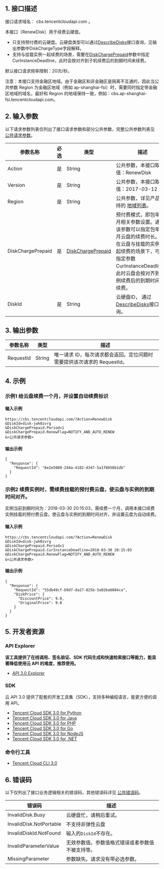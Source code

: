 ## 1. 接口描述

接口请求域名： cbs.tencentcloudapi.com 。

本接口（RenewDisk）用于续费云硬盘。

* 只支持预付费的云硬盘。云硬盘类型可以通过[DescribeDisks](/document/product/362/16315)接口查询，见输出参数中DiskChargeType字段解释。
* 支持与挂载实例一起续费的场景，需要在[DiskChargePrepaid](/document/product/362/15669#DiskChargePrepaid)参数中指定CurInstanceDeadline，此时会按对齐到子机续费后的到期时间来续费。

默认接口请求频率限制：20次/秒。

注意：本接口支持金融区地域。由于金融区和非金融区是隔离不互通的，因此当公共参数 Region 为金融区地域（例如 ap-shanghai-fsi）时，需要同时指定带金融区地域的域名，最好和 Region 的地域保持一致，例如：cbs.ap-shanghai-fsi.tencentcloudapi.com。



## 2. 输入参数

以下请求参数列表仅列出了接口请求参数和部分公共参数，完整公共参数列表见 [公共请求参数](/document/api/362/15637)。

| 参数名称 | 必选 | 类型 | 描述 |
|---------|---------|---------|---------|
| Action | 是 | String | 公共参数，本接口取值：RenewDisk |
| Version | 是 | String | 公共参数，本接口取值：2017-03-12 |
| Region | 是 | String | 公共参数，详见产品支持的 [地域列表](/document/api/362/15637#.E5.9C.B0.E5.9F.9F.E5.88.97.E8.A1.A8)。 |
| DiskChargePrepaid | 是 | [DiskChargePrepaid](/document/api/362/15669#DiskChargePrepaid) | 预付费模式，即包年包月相关参数设置。通过该参数可以指定包年包月云盘的续费时长。<br>在云盘与挂载的实例一起续费的场景下，可以指定参数CurInstanceDeadline，此时云盘会按对齐到实例续费后的到期时间来续费。 |
| DiskId | 是 | String | 云硬盘ID， 通过[DescribeDisks](/document/product/362/16315)接口查询。 |

## 3. 输出参数

| 参数名称 | 类型 | 描述 |
|---------|---------|---------|
| RequestId | String | 唯一请求 ID，每次请求都会返回。定位问题时需要提供该次请求的 RequestId。|

## 4. 示例

### 示例1 给云盘续费一个月，并设置自动续费标识

#### 输入示例

```
https://cbs.tencentcloudapi.com/?Action=RenewDisk
&DiskId=disk-jwk0zvrg
&DiskChargePrepaid.Period=1
&DiskChargePrepaid.RenewFlag=NOTIFY_AND_AUTO_RENEW
&<公共请求参数>
```

#### 输出示例

```
{
  "Response": {
    "RequestId": "6e2e5089-244a-4102-d347-5a1f8058b1db"
  }
}
```

### 示例2 续费实例时，需续费挂载的预付费云盘，使云盘与实例的到期时间对齐。

实例当前到期时间为：2018-03-30 20:15:03，需续费一个月，调用本接口续费实例挂载的预付费云盘，使云盘与实例的到期时间对齐，并设置云盘为自动续费。

#### 输入示例

```
https://cbs.tencentcloudapi.com/?Action=RenewDisk
&DiskId=disk-jwk0zvrg
&DiskChargePrepaid.Period=1
&DiskChargePrepaid.CurInstanceDeadline=2018-03-30 20:15:03
&DiskChargePrepaid.RenewFlag=NOTIFY_AND_AUTO_RENEW
&<公共请求参数>
```

#### 输出示例

```
{
  "Response": {
    "RequestId": "55db49cf-b9d7-da27-825b-5a02ba6884ca",
    "DiskPrice": {
      "DiscountPrice": 9.0,
      "OriginalPrice": 9.0
    }
  }
}
```


## 5. 开发者资源

### API Explorer

**该工具提供了在线调用、签名验证、SDK 代码生成和快速检索接口等能力，能显著降低使用云 API 的难度，推荐使用。**

* [API 3.0 Explorer](https://console.cloud.tencent.com/api/explorer?Product=cbs&Version=2017-03-12&Action=RenewDisk)

### SDK

云 API 3.0 提供了配套的开发工具集（SDK），支持多种编程语言，能更方便的调用 API。

* [Tencent Cloud SDK 3.0 for Python](https://github.com/TencentCloud/tencentcloud-sdk-python)
* [Tencent Cloud SDK 3.0 for Java](https://github.com/TencentCloud/tencentcloud-sdk-java)
* [Tencent Cloud SDK 3.0 for PHP](https://github.com/TencentCloud/tencentcloud-sdk-php)
* [Tencent Cloud SDK 3.0 for Go](https://github.com/TencentCloud/tencentcloud-sdk-go)
* [Tencent Cloud SDK 3.0 for NodeJS](https://github.com/TencentCloud/tencentcloud-sdk-nodejs)
* [Tencent Cloud SDK 3.0 for .NET](https://github.com/TencentCloud/tencentcloud-sdk-dotnet)

### 命令行工具

* [Tencent Cloud CLI 3.0](https://cloud.tencent.com/document/product/440/6176)

## 6. 错误码

以下仅列出了接口业务逻辑相关的错误码，其他错误码详见 [公共错误码](/document/api/362/15694#.E5.85.AC.E5.85.B1.E9.94.99.E8.AF.AF.E7.A0.81)。

| 错误码 | 描述 |
|---------|---------|
| InvalidDisk.Busy | 云硬盘忙，请稍后重试。 |
| InvalidDisk.NotPortable | 不支持非弹性云盘 |
| InvalidDiskId.NotFound | 输入的`DiskId`不存在。 |
| InvalidParameterValue | 无效参数值。参数值格式错误或者参数值不被支持等。 |
| MissingParameter | 参数缺失。请求没有带必选参数。 |
